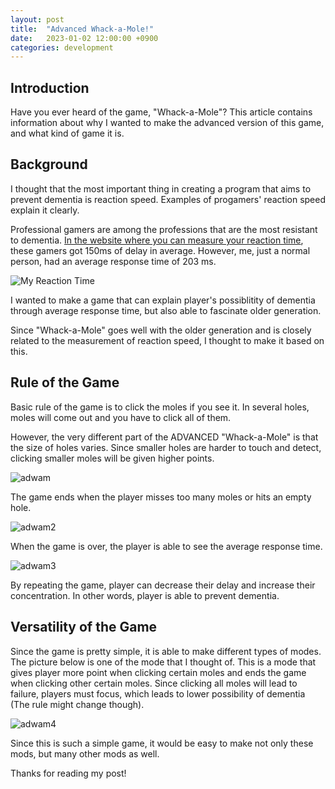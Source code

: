 ```yaml
---
layout: post
title:  "Advanced Whack-a-Mole!"
date:   2023-01-02 12:00:00 +0900
categories: development
---
```


## Introduction

Have you ever heard of the game, "Whack-a-Mole"? This article contains information about why I wanted to make the advanced version of this game, and what kind of game it is.

## Background

I thought that the most important thing in creating a program that aims to prevent dementia is reaction speed. Examples of progamers' reaction speed explain it clearly.

Professional gamers are among the professions that are the most resistant to dementia. [In the website where you can measure your reaction time](https://humanbenchmark.com/tests/reactiontime), these gamers got 150ms of delay in average. However, me, just a normal person,  had an average response time of 203 ms.

![My Reaction Time](https://res.cloudinary.com/dzguym5xd/image/upload/v1672654546/cd_bs_ofaohn.png)

I wanted to make a game that can explain player's possiblitity of dementia through average response time, but also able to fascinate older generation.

Since "Whack-a-Mole" goes well with the older generation and is closely related to the measurement of reaction speed, I thought to make it based on this.

## Rule of the Game

Basic rule of the game is to click the moles if you see it. In several holes, moles will come out and you have to click all of them.

However, the very different part of the ADVANCED "Whack-a-Mole" is that the size of holes varies. Since smaller holes are harder to touch and detect, clicking smaller moles will be given higher points.

![adwam](https://res.cloudinary.com/dzguym5xd/image/upload/v1672655860/cd_wam1_gaoypr.png)

The game ends when the player misses too many moles or hits an empty hole.

![adwam2](https://res.cloudinary.com/dzguym5xd/image/upload/v1672655860/cd_wam2_oouovf.png)

When the game is over, the player is able to see the average response time.

![adwam3](https://res.cloudinary.com/dzguym5xd/image/upload/v1672655859/cd_wam3_xmvhb4.png)

By repeating the game, player can decrease their delay and increase their concentration. In other words, player is able to prevent dementia.

## Versatility of the Game

Since the game is pretty simple, it is able to make different types of modes. The picture below is one of the mode that I thought of. This is a mode that gives player more point when clicking certain moles and ends the game when clicking other certain moles. Since clicking all moles will lead to failure, players must focus, which leads to lower possibility of dementia (The rule might change though).

![adwam4](https://res.cloudinary.com/dzguym5xd/image/upload/v1672655860/cd_wam4_rtkaoc.png)

Since this is such a simple game, it would be easy to make not only these mods, but many other mods as well.

Thanks for reading my post!
